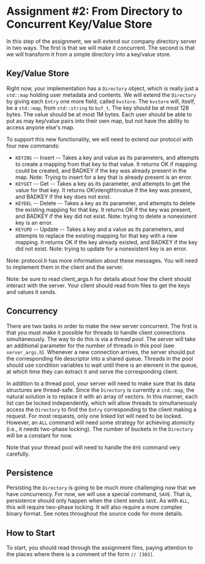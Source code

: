 # Assignment #2: From Directory to Concurrent Key/Value Store

In this step of the assignment, we will extend our company directory server in
two ways.  The first is that we will make it concurrent.  The second is that we
will transform it from a simple directory into a key/value store.

## Key/Value Store

Right now, your implementation has a `Directory` object, which is really just a
`std::map` holding user metadata and contents.  We will extend the `Directory`
by giving each `Entry` one more field, called `kvstore`.  The `kvstore` will,
itself, be a `std::map`, from `std::string` to `buf_t`.  The key should be at
most 128 bytes.  The value should be at most 1M bytes.  Each user should be able
to put as may key/value pairs into their own map, but not have the ability to
access anyone else's map.

To support this new functionality, we will need to extend our protocol with four
new commands:
   * `KEYINS` -- Insert -- Takes a key and value as its parameters, and attempts
     to create a mapping from that key to that value.  It returns OK if mapping
     could be created, and BADKEY if the key was already present in the map.
     Note: Trying to insert for a key that is already present is an error.
   * `KEYGET` -- Get -- Takes a key as its parameter, and attempts to get the
     value for that key.  It returns OK\nlength\nvalue if the key was present,
     and BADKEY if the key does not exist.
   * `KEYDEL` -- Delete -- Takes a key as its parameter, and attempts to delete
     the existing mapping for that key.  It returns OK if the key was present,
     and BADKEY if the key did not exist.  Note: trying to delete a
     nonexistent key is an error.
   * `KEYUPD` -- Update -- Takes a key and a value as its parameters, and
     attempts to replace the existing mapping for that key with a new mapping.
     It returns OK if the key already existed, and BADKEY if the key did not
     exist.  Note: trying to update for a nonexistent key is an error.

Note: protocol.h has more information about these messages.  You will need to
implement them in the client and the server.

Note: be sure to read client_args.h for details about how the client should
interact with the server.  Your client should read from files to get the keys
and values it sends.

## Concurrency

There are two tasks in order to make the new server concurrent.  The first is
that you must make it possible for threads to handle client connections
simultaneously.  The way to do this is via a _thread pool_.  The server will
take an additional parameter for the number of threads in this pool (see
`server_args.h`).  Whenever a new connection arrives, the server should put the
corresponding file descriptor into a shared queue.  Threads in the pool should
use condition variables to wait until there is an element in the queue, at which
time they can extract it and serve the corresponding client.

In addition to a thread pool, your server will need to make sure that its data
structures are thread-safe.  Since the `Directory` is currently a `std::map`,
the natural solution is to replace it with an array of vectors.  In this
manner, each list can be locked independently, which will allow threads to
simultaneously access the `Directory` to find the `Entry` corresponding to the
client making a request.  For most requests, only one linked list will need to
be locked.  However, an `ALL` command will need some strategy for achieving
atomicity (i.e., it needs two-phase locking).  The number of buckets in the
`Directory` will be a constant for now.

Note that your thread pool will need to handle the `BYE` command very carefully.

## Persistence

Persisting the `Directory` is going to be much more challenging now that we have
concurrency.  For now, we will use a special command, `SAVE`.  That is,
persistence should only happen when the client sends `SAVE`.  As with `ALL`,
this will require two-phase locking.  It will also require a more complex binary
format.  See notes throughout the source code for more details.

## How to Start

To start, you should read through the assignment files, paying attention to the
places where there is a comment of the form `// [303]`.